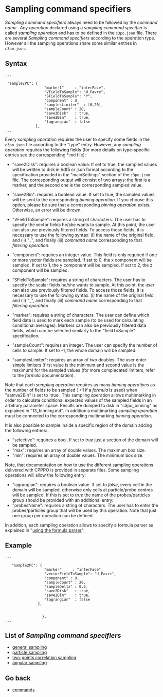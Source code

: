 Sampling command specifiers
======================


_Sampling command specifiers_ always need to be followed by the _command name_ . Any _operation_ declared using a _sampling command specifier_ is called _sampling operation_ and has to be defined in the `c3po.json` file.
There are several _Sampling command specifiers_ according to the operation type.
However all the sampling operations share some similar entries in `c3po.json`.

Syntax  
-------
```
...

 "sample2PC": {
                  "marker1"     : "interFace",
                  "VFieldToSample": "U_Favre",
                  "SFieldToSample": "Y",
                  "component" : 0,
                  "samplesLimiter"  : [0,20],
                  "sampleCount" : 20,
                  "save2Disk"   : true,
                  "save2Bin"    : true,
                  "lagrangian"  : false
              },
...
```
Every _sampling operation_ requires the user to specify some fields in the `c3po.json` file according to the "type" entry. However, any _sampling operation_ requires the following fields (for more details on type-specific entries see the corresponding *.md file):

* "save2Disk": requires a boolean value. If set to true, the sampled values will be written to disk in hdf5 or json format according to the specification provided in the "mainSettings" section of the `c3po.json` file. The corresponding output will consist of two arrays: the first is a marker, and the second one is the corresponding sampled value.

* "save2Bin": requires a boolean value. If set to true, the sampled values will be sent to the corresponding _binning operation_. If you choose this option, please be sure that a corresponding _binning operation_ exists. Otherwise, an error will be thrown.

* "VFieldToSample": requires a string of characters. The user has to specify the vector fields he/she wants to sample. At this point, the user can also use previously filtered fields. To access those fields, it is necessary to use the following syntax: (i) the name of the original field, and (ii) "\_", and finally (iii)  _command name_ corresponding to that _filtering operation_. 

* "component": requires an integer value. This field is only required if one or more vector fields are sampled. If set to 0, the x component will be sampled. If set to 1, the y component will be sampled. If set to 2, the z component will be sampled.

* "SFieldToSample": requires a string of characters. The user has to specify the scalar fields he/she wants to sample. At this point, the user can also use previously filtered fields. To access those fields, it is necessary to use the following syntax: (i) the name of the original field, and (ii) "\_", and finally (iii)  _command name_ corresponding to that _filtering operation_. 

* "marker": requires a string of characters. The user can define which field data is used to mark each sample (to be used for calculating conditional averages). Markers can also be previously filtered data fields, which can be selected similarly to the "fieldToSample" specification.

* "sampleCount": requires an integer. The user can specify the number of cells to sample. If set to -1, the whole domain will be sampled.

* "samplesLimiter": requires an array of two doubles. The user enter simple limiters (first value is the minimum and second value is the maximum) for the sampled values (for more complecated limiters, refer to the _formula_ documentation).

Note that each _sampling operation_ requires as many _binning operations_ as the number of fields to be sampled ( +1 if a _formula_ is used) when "samve2Bin" is set to 'true'.
This sampling operation allows multimarking in order to calculate conditional expected values of the sampled fields in an arbitrary parameter space. Results are dumped to disk in "c3po_binning" as explained in "13_binning.md". In addition a multimarking _sampling operation_ must be connected to the corresponding multimarking _binning operation_.  

It is also possible to sample inside a specific region of the domain adding the following entries:
* "selective": requires a bool. If set to _true_ just a section of the domain will be sampled. 
* "max": requires an array of double values. The maximum box size.
* "min": requires an array of double values. The minimum box size.
 

Note, that documentation on how to use the different sampling operations delivered with CPPPO is provided in separate files.
Some sampling operations will allow the following entry:
* "lagrangian":           requires a boolean value. If set to _false_, every cell in the domain will be sampled, otherwise only cells at particle/probe centres will be sampled. If this is set to _true_ the name of the probes/particles group should be provided with an additional entry:
 * "probesName": requires a string of characters. The user has to enter the probes/particles group that will be used by this operation. Note that just one group per operation can be defined.


In addition, each sampling operation allows to specify a formula parser as explained in  "[using the formula parser](12_sampling_5_formula.md)".

Example
-------
```
...
                 
   "sample2PC": {
                  "marker"     : "interFace",
                  "vectorFieldToSample": "U_Favre",
                  "component" : 0,
                  "sampleCount" : 20,
                  "sampleDelta" : 0.5,
                  "save2Disk"   : true,
                  "save2Bin"    : true,
                  "lagrangian"  : false
               },
  
 
                 },
...
```

List of _Sampling command specifiers_
-----------
 - [general sampling](12_sampling_1_general.md)
 - [particle sampling](12_sampling_2_particle.md)
 - [two-points correlation sampling](12_sampling_3_twoPointCorr.md)
 - [angular sampling](12_sampling_4_angleVecVec.md)
 
 
Go back
-----------
 - [commands](10_commandTypes.md) 
